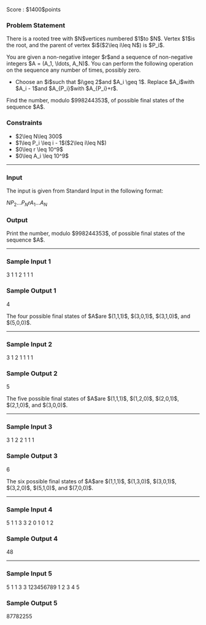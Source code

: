 
<div>

<span>

<span>

<p>
Score : $1400$points
</p>

<div>

<section>

### **Problem Statement**

<p>
There is a rooted tree with $N$vertices numbered $1$to $N$. Vertex $1$is the root, and the parent of vertex $i$($2\leq i\leq N$) is $P_i$.
</p>

<p>
You are given a non-negative integer $r$and a sequence of non-negative integers $A = (A_1, \ldots, A_N)$. You can perform the following operation on the sequence any number of times, possibly zero.
</p>

<ul>

<li>
Choose an $i$such that $i\geq 2$and $A_i \geq 1$. Replace $A_i$with $A_i - 1$and $A_{P_i}$with $A_{P_i}+r$.
</li>

</ul>

<p>
Find the number, modulo $998244353$, of possible final states of the sequence $A$.
</p>

</section>

</div>

<div>

<section>

### **Constraints**

<ul>

<li>
$2\leq N\leq 300$
</li>

<li>
$1\leq P_i \leq i - 1$($2\leq i\leq N$)
</li>

<li>
$0\leq r \leq 10^9$
</li>

<li>
$0\leq A_i \leq 10^9$
</li>

</ul>

</section>

</div>

---

<div>

<div>

<section>

### **Input**

<p>
The input is given from Standard Input in the following format:
</p>

<div>

$N$$P_2$$\ldots$$P_N$$r$$A_1$$\ldots$$A_N$
</div>

</section>

</div>

<div>

<section>

### **Output**

<p>
Print the number, modulo $998244353$, of possible final states of the sequence $A$.
</p>

</section>

</div>

</div>

---

<div>

<section>

### **Sample Input 1**

<div>

3
1 1
2
1 1 1

</div>

</section>

</div>

<div>

<section>

### **Sample Output 1**

<div>

4

</div>

<p>
The four possible final states of $A$are $(1,1,1)$, $(3,0,1)$, $(3,1,0)$, and $(5,0,0)$.
</p>

</section>

</div>

---

<div>

<section>

### **Sample Input 2**

<div>

3
1 2
1
1 1 1

</div>

</section>

</div>

<div>

<section>

### **Sample Output 2**

<div>

5

</div>

<p>
The five possible final states of $A$are $(1,1,1)$, $(1,2,0)$, $(2,0,1)$, $(2,1,0)$, and $(3,0,0)$.
</p>

</section>

</div>

---

<div>

<section>

### **Sample Input 3**

<div>

3
1 2
2
1 1 1

</div>

</section>

</div>

<div>

<section>

### **Sample Output 3**

<div>

6

</div>

<p>
The six possible final states of $A$are $(1,1,1)$, $(1,3,0)$, $(3,0,1)$, $(3,2,0)$, $(5,1,0)$, and $(7,0,0)$.
</p>

</section>

</div>

---

<div>

<section>

### **Sample Input 4**

<div>

5
1 1 3 3
2
0 1 0 1 2

</div>

</section>

</div>

<div>

<section>

### **Sample Output 4**

<div>

48

</div>

</section>

</div>

---

<div>

<section>

### **Sample Input 5**

<div>

5
1 1 3 3
123456789
1 2 3 4 5

</div>

</section>

</div>

<div>

<section>

### **Sample Output 5**

<div>

87782255

</div>

</section>

</div>

</span>

</span>

</div>
